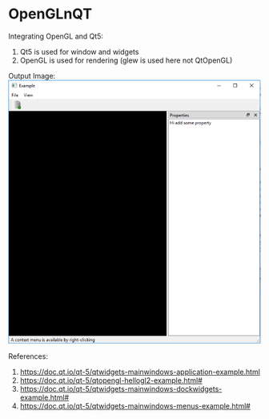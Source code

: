 # OpenGLnQT

Integrating OpenGL and Qt5:
  1) Qt5 is used for window and widgets
  2) OpenGL is used for rendering (glew is used here not QtOpenGL)
  
Output Image:
![](images/output.png)

References:
1) https://doc.qt.io/qt-5/qtwidgets-mainwindows-application-example.html
2) https://doc.qt.io/qt-5/qtopengl-hellogl2-example.html#
3) https://doc.qt.io/qt-5/qtwidgets-mainwindows-dockwidgets-example.html#
4) https://doc.qt.io/qt-5/qtwidgets-mainwindows-menus-example.html#
